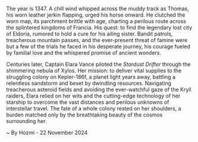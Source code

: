 
The year is 1347.  A chill wind whipped across the muddy track as Thomas, his worn leather jerkin flapping, urged his horse onward.  He clutched the worn map, its parchment brittle with age, charting a perilous route across the splintered kingdoms of Francia.  His quest: to find the legendary lost city of Eldoria, rumored to hold a cure for his ailing sister.  Bandit patrols, treacherous mountain passes, and the ever-present threat of famine were but a few of the trials he faced in his desperate journey, his courage fueled by familial love and the whispered promise of ancient wonders.

Centuries later, Captain Elara Vance piloted the *Stardust Drifter* through the shimmering nebula of Xylos.  Her mission: to deliver vital supplies to the struggling colony on Kepler-186f, a planet light years away, battling a relentless sandstorm and beset by dwindling resources.  Navigating treacherous asteroid fields and avoiding the ever-watchful gaze of the Kryll raiders, Elara relied on her wits and the cutting-edge technology of her starship to overcome the vast distances and perilous unknowns of interstellar travel.  The fate of a whole colony rested on her shoulders, a burden matched only by the breathtaking beauty of the cosmos surrounding her.

~ By Hozmi - 22 November 2024
